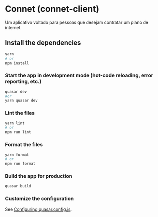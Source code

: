 # Connet (connet-client)

Um aplicativo voltado para pessoas que desejam contratar um plano de internet

## Install the dependencies

```bash
yarn
# or
npm install
```

### Start the app in development mode (hot-code reloading, error reporting, etc.)

```bash
quasar dev
#or
yarn quasar dev
```

### Lint the files

```bash
yarn lint
# or
npm run lint
```

### Format the files

```bash
yarn format
# or
npm run format
```

### Build the app for production

```bash
quasar build
```

### Customize the configuration

See [Configuring quasar.config.js](https://v2.quasar.dev/quasar-cli-webpack/quasar-config-js).
